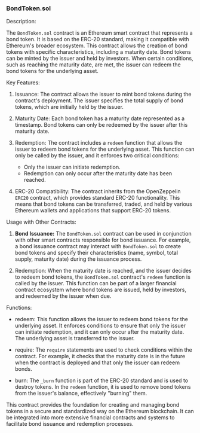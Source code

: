 ### BondToken.sol

Description:

The `BondToken.sol` contract is an Ethereum smart contract that represents a bond token. It is based on the ERC-20 standard, making it compatible with Ethereum's broader ecosystem. This contract allows the creation of bond tokens with specific characteristics, including a maturity date. Bond tokens can be minted by the issuer and held by investors. When certain conditions, such as reaching the maturity date, are met, the issuer can redeem the bond tokens for the underlying asset.

Key Features:

1. Issuance: The contract allows the issuer to mint bond tokens during the contract's deployment. The issuer specifies the total supply of bond tokens, which are initially held by the issuer.

2. Maturity Date: Each bond token has a maturity date represented as a timestamp. Bond tokens can only be redeemed by the issuer after this maturity date.

3. Redemption: The contract includes a `redeem` function that allows the issuer to redeem bond tokens for the underlying asset. This function can only be called by the issuer, and it enforces two critical conditions:
   - Only the issuer can initiate redemption.
   - Redemption can only occur after the maturity date has been reached.

4. ERC-20 Compatibility: The contract inherits from the OpenZeppelin `ERC20` contract, which provides standard ERC-20 functionality. This means that bond tokens can be transferred, traded, and held by various Ethereum wallets and applications that support ERC-20 tokens.

Usage with Other Contracts:

1. **Bond Issuance:** The `BondToken.sol` contract can be used in conjunction with other smart contracts responsible for bond issuance. For example, a bond issuance contract may interact with `BondToken.sol` to create bond tokens and specify their characteristics (name, symbol, total supply, maturity date) during the issuance process.

2. Redemption: When the maturity date is reached, and the issuer decides to redeem bond tokens, the `BondToken.sol` contract's `redeem` function is called by the issuer. This function can be part of a larger financial contract ecosystem where bond tokens are issued, held by investors, and redeemed by the issuer when due.

Functions:

- redeem: This function allows the issuer to redeem bond tokens for the underlying asset. It enforces conditions to ensure that only the issuer can initiate redemption, and it can only occur after the maturity date. The underlying asset is transferred to the issuer.

- require: The `require` statements are used to check conditions within the contract. For example, it checks that the maturity date is in the future when the contract is deployed and that only the issuer can redeem bonds.

- burn: The `_burn` function is part of the ERC-20 standard and is used to destroy tokens. In the `redeem` function, it is used to remove bond tokens from the issuer's balance, effectively "burning" them.

This contract provides the foundation for creating and managing bond tokens in a secure and standardized way on the Ethereum blockchain. It can be integrated into more extensive financial contracts and systems to facilitate bond issuance and redemption processes.